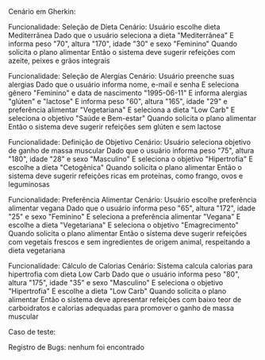 Cenário em Gherkin:

Funcionalidade: Seleção de Dieta
  Cenário: Usuário escolhe dieta Mediterrânea
    Dado que o usuário seleciona a dieta "Mediterrânea"
    E informa peso "70", altura "170", idade "30" e sexo "Feminino"
    Quando solicita o plano alimentar
    Então o sistema deve sugerir refeições com azeite, peixes e grãos integrais

Funcionalidade: Seleção de Alergias
  Cenário: Usuário preenche suas alergias
    Dado que o usuário informa nome, e-mail e senha
    E seleciona gênero "Feminino" e data de nascimento "1995-06-11"
    E informa alergias "glúten" e "lactose"
    E informa peso "60", altura "165", idade "29" e     preferência alimentar "Vegetariana"
    E seleciona a dieta "Low Carb"
    E seleciona o objetivo "Saúde e Bem-estar"
    Quando solicita o plano alimentar
    Então o sistema deve sugerir refeições sem glúten e     sem lactose

Funcionalidade: Definição de Objetivo
   Cenário: Usuário seleciona objetivo de ganho de     massa muscular
   Dado que o usuário informa peso "75", altura "180",    idade "28" e sexo "Masculino"
   E seleciona o objetivo "Hipertrofia"
   E escolhe a dieta "Cetogênica"
   Quando solicita o plano alimentar
   Então o sistema deve sugerir refeições ricas em    proteínas, como frango, ovos e leguminosas

Funcionalidade: Preferência Alimentar
Cenário: Usuário escolhe preferência alimentar vegana
 Dado que o usuário informa peso "65", altura "172", idade "25" e sexo "Feminino"
 E seleciona a preferência alimentar "Vegana"
 E escolhe a dieta "Vegetariana"
 E seleciona o objetivo "Emagrecimento"
 Quando solicita o plano alimentar
 Então o sistema deve sugerir refeições com vegetais frescos e sem ingredientes de origem animal, respeitando a dieta vegetariana

Funcionalidade: Cálculo de Calorias
Cenário: Sistema calcula calorias para hipertrofia com dieta Low Carb
 Dado que o usuário informa peso "80", altura "175", idade "35" e sexo "Masculino"
 E seleciona o objetivo "Hipertrofia"
 E escolhe a dieta "Low Carb"
 Quando solicita o plano alimentar
 Então o sistema deve apresentar refeições com baixo teor de carboidratos e calorias adequadas para promover o ganho de massa muscular







Caso de teste:

Registro de Bugs: nenhum foi encontrado
